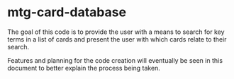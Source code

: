 # mtg-card-database
The goal of this code is to provide the user with a means to search for key terms in a list of cards and present the user with which cards relate to their search.

Features and planning for the code creation will eventually be seen in this document to better explain the process being taken. 
